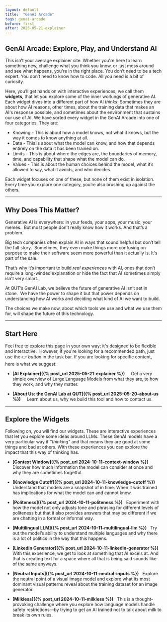 ```yaml
---
layout: default
title:  "GenAI Arcade"
tags: genai-arcade
before: first
after: 2025-05-21-explainer
---
```


## GenAI Arcade: Explore, Play, and Understand AI

This isn’t your average explainer site. Whether you're here to learn something new, challenge what you think you know, or just mess around and see what happens, you're in the right place. You don’t need to be a tech expert. You don’t need to know how to code. All you need is a bit of curiosity.

Here, you’ll get hands on with interactive experiences, we call them **widgets**, that let you explore some of the inner workings of generative AI. Each widget dives into a different part of how AI *thinks*: Sometimes they are about how AI reasons, other times, about the training data that makes an AI's response possible, and sometimes about the environment that sustains our use of AI. We have sorted every widget in the GenAI Arcade into one of four categories. They are:
   * Knowing - This is about how a model knows, not what it knows, but the way it comes to know anything at all.
   * Data - This is about what the model can know, and how that depends entirely on the data it has been trained on.
   * Limits - This is about where the edges are, the boundaries of memory, time, and capability that shape what the model can do.
   * Values - This is about the human choices behind the model, what it’s allowed to say, what it avoids, and who decides.

Each widget focuses on one of these, but none of them exist in isolation. Every time you explore one category, you’re also brushing up against the others. 

---

## Why Does This Matter?

Generative AI is everywhere: in your feeds, your apps, your music, your memes.  
But most people don’t really know how it works. And that’s a problem.

Big tech companies often explain AI in ways that sound helpful but don’t tell the full story.  
Sometimes, they even make things more confusing on purpose to make their software seem more powerful than it actually is. It's part of the sale. 

That’s why it’s important to build *real experiences* with AI, ones that don’t require a long-winded explanation or hide the fact that AI sometimes simply isn't very smart. 

At QUT’s GenAI Lab, we believe the future of generative AI isn’t set in stone.  
We have the power to shape it but that power depends on understanding how AI works and deciding what kind of AI we want to build.

The choices we make now, about which tools we use and what we use them for, will shape the future of this technology.  

---

## Start Here

Feel free to explore this page in your own way; it's designed to be flexible and interactive.  
However, if you're looking for a recommended path, just use the :point_right: *button* in the task bar. If you are looking for specific content, here is what we suggest: 

- **[AI Explainer]({% post_url 2025-05-21-explainer %})**  
   Get a very simple overview of Large Language Models from what they are, to how they work, and why they matter.

- **[About Us: the GenAI Lab at QUT]({% post_url 2025-05-20-about-us %})**  
   Learn about us, why we build this tool and how to contact us. 
---

## Explore the Widgets

Following on, you will find our widgets. These are interactive experiences that let you explore some ideas around LLMs. These GenAI models have a very particular way if *”thinking”* and that means they are good at some things and bad at others. With these experiences you can explore the impact that this way of thinking has. 

- **[Context Window]({% post_url 2024-10-11-context-window %})**
  Discover how much information the model can consider at once and why they are sometimes forgetful. 

- **[Knowledge Cutoff]({% post_url 2024-10-11-knowledge-cutoff %})**
  Understand that models are a snapshot of in time. When it was trained has implications for what the model can and cannot know. 

- **[Politeness]({% post_url 2024-10-11-politeness %})**
  Experiment with how the model not only adjusts tone and phrasing for different levels of politeness but that it also provides answers that may be different if we are chatting in a formal or informal way. 

- **[Multilingual LLM]({% post_url 2024-10-11-multilingual-llm %})** 
  Try out the model’s ability to understand multiple languages and why there is a lot of politics in the way that this happens. 

- **[LinkedIn Generator]({% post_url 2024-10-11-linkedin-generator %})** 
  With this experience, we get to look at something that AI excels at. And that is creating text for a space where all that is being said sounds like of the same anyways. 

- **[Neutral Inputs]({% post_url 2024-10-11-neutral-inputs %})**
  Explore the neutral point of a visual image model and explore what its most dominant visual patterns reveal about the training dataset for an image generator.

- **[Milkless]({% post_url 2024-10-11-milkless %})**
  This is a thought-provoking challenge where you explore how language models handle safety restrictions—by trying to get an AI trained not to talk about milk to break its own rules.

